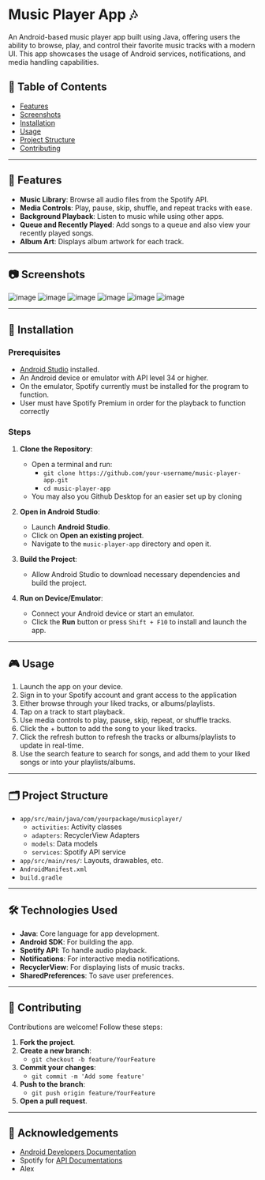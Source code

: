 # Music Player App 🎶

An Android-based music player app built using Java, offering users the ability to browse, play, and control their favorite music tracks with a modern UI. This app showcases the usage of Android services, notifications, and media handling capabilities.

## 📜 Table of Contents
- [Features](#-features)
- [Screenshots](#-screenshots)
- [Installation](#-installation)
- [Usage](#-usage)
- [Project Structure](#-project-structure)
- [Contributing](#-contributing)
  
---

## 📌 Features

- **Music Library**: Browse all audio files from the Spotify API.
- **Media Controls**: Play, pause, skip, shuffle, and repeat tracks with ease.
- **Background Playback**: Listen to music while using other apps.
- **Queue and Recently Played**: Add songs to a queue and also view your recently played songs.
- **Album Art**: Displays album artwork for each track.

---

## 📷 Screenshots
![image](https://github.com/user-attachments/assets/f14f46aa-20d4-4cf2-b1c3-b9ad131a2ad6)
![image](https://github.com/user-attachments/assets/a9dc0c8c-0701-49d2-a015-84dce312d529)
![image](https://github.com/user-attachments/assets/f3d11ff7-2437-4bbb-9f73-ec95a5ec3541)
![image](https://github.com/user-attachments/assets/c88b94a6-2b15-4788-935f-3c0ecca10b2c)
![image](https://github.com/user-attachments/assets/b66d77e5-4fbf-475e-b130-dc65e7d60722)
![image](https://github.com/user-attachments/assets/ca5ab0be-b3b3-45b6-85d2-f855863ae3c0)

---

## 🚀 Installation

### Prerequisites
- [Android Studio](https://developer.android.com/studio) installed.
- An Android device or emulator with API level 34 or higher.
- On the emulator, Spotify currently must be installed for the program to function.
- User must have Spotify Premium in order for the playback to function correctly

### Steps

1. **Clone the Repository**:
   - Open a terminal and run:
     - `git clone https://github.com/your-username/music-player-app.git`
     - `cd music-player-app`
   - You may also you Github Desktop for an easier set up by cloning

2. **Open in Android Studio**:
   - Launch **Android Studio**.
   - Click on **Open an existing project**.
   - Navigate to the `music-player-app` directory and open it.

3. **Build the Project**:
   - Allow Android Studio to download necessary dependencies and build the project.

4. **Run on Device/Emulator**:
   - Connect your Android device or start an emulator.
   - Click the **Run** button or press `Shift + F10` to install and launch the app.

---

## 🎮 Usage

1. Launch the app on your device.
2. Sign in to your Spotify account and grant access to the application
3. Either browse through your liked tracks, or albums/playlists.
4. Tap on a track to start playback.
5. Use media controls to play, pause, skip, repeat, or shuffle tracks.
6. Click the + button to add the song to your liked tracks. 
7. Click the refresh button to refresh the tracks or albums/playlists to update in real-time.
8. Use the search feature to search for songs, and add them to your liked songs or into your playlists/albums.  

---

## 🗂️ Project Structure

- `app/src/main/java/com/yourpackage/musicplayer/`
  - `activities`: Activity classes
  - `adapters`: RecyclerView Adapters
  - `models`: Data models
  - `services`: Spotify API service
- `app/src/main/res/`: Layouts, drawables, etc.
- `AndroidManifest.xml`
- `build.gradle`

---

## 🛠️ Technologies Used

- **Java**: Core language for app development.
- **Android SDK**: For building the app.
- **Spotify API**: To handle audio playback.
- **Notifications**: For interactive media notifications.
- **RecyclerView**: For displaying lists of music tracks.
- **SharedPreferences**: To save user preferences.

---

## 🤝 Contributing

Contributions are welcome! Follow these steps:

1. **Fork the project**.
2. **Create a new branch**:
   - `git checkout -b feature/YourFeature`
3. **Commit your changes**:
   - `git commit -m 'Add some feature'`
4. **Push to the branch**:
   - `git push origin feature/YourFeature`
5. **Open a pull request**.

---

## 🙏 Acknowledgements

- [Android Developers Documentation](https://developer.android.com/docs)
- Spotify for [API Documentations](https://developer.spotify.com/documentation/web-api)
- Alex
